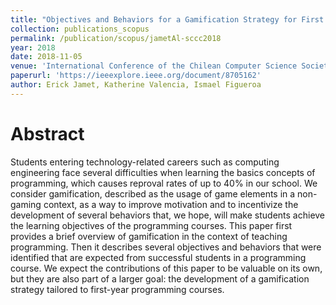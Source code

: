 ```yaml
---
title: "Objectives and Behaviors for a Gamification Strategy for First Year Programming Courses"
collection: publications_scopus
permalink: /publication/scopus/jametAl-sccc2018
year: 2018
date: 2018-11-05
venue: 'International Conference of the Chilean Computer Science Society (SCCC)'
paperurl: 'https://ieeexplore.ieee.org/document/8705162'
author: Erick Jamet, Katherine Valencia, Ismael Figueroa
---
```


# Abstract

Students entering technology-related careers such as computing engineering face several difficulties when learning the basics concepts of programming, which causes reproval rates of up to 40% in our school. We consider gamification, described as the usage of game elements in a non-gaming context, as a way to improve motivation and to incentivize the development of several behaviors that, we hope, will make students achieve the learning objectives of the programming courses. This paper first provides a brief overview of gamification in the context of teaching programming. Then it describes several objectives and behaviors that were identified that are expected from successful students in a programming course. We expect the contributions of this paper to be valuable on its own, but they are also part of a larger goal: the development of a gamification strategy tailored to first-year programming courses.